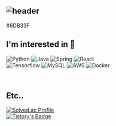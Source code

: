 ![header](https://capsule-render.vercel.app/api?type=waving&color=timeGradient&text=Welcome%20to%20ChanWu's%20GitHub%20👋&animation=twinkling&fontSize=30&fontAlignY=40&fontAlign=70&height=250)
---
#6DB33F
## I'm interested in 🤗 
![Python](https://img.shields.io/badge/Python-3776AB.svg?&style=for-the-badge&logo=Python&logoColor=white)
![Java](https://img.shields.io/badge/Java-007396.svg?&style=for-the-badge&logo=Java&logoColor=white)
![Spring](https://img.shields.io/badge/Spring-6DB33F.svg?&style=for-the-badge&logo=Spring&logoColor=white)
![React](https://img.shields.io/badge/React-61DAFB.svg?&style=for-the-badge&logo=React&logoColor=white)
<br>
![Tensorflow](https://img.shields.io/badge/Tensorflow-FF6F00.svg?&style=for-the-badge&logo=Tensorflow&logoColor=white)
![MySQL](https://img.shields.io/badge/MySQL-4479A1.svg?&style=for-the-badge&logo=MySQL&logoColor=white)
![AWS](https://img.shields.io/badge/AWS-232F32.svg?&style=for-the-badge&logo=AWS&logoColor=white)
![Docker](https://img.shields.io/badge/Docker-2496ED.svg?&style=for-the-badge&logo=Docker&logoColor=white)

<br>

## Etc..
[![Solved.ac Profile](http://mazassumnida.wtf/api/v2/generate_badge?boj=gdrffg)](https://solved.ac/gdrffg/)
<br>
[![Tistory's Badge](https://github-readme-tistory-card.vercel.app/api/badge?name=chancethinking)](https://chancethinking.tistory.com/)






